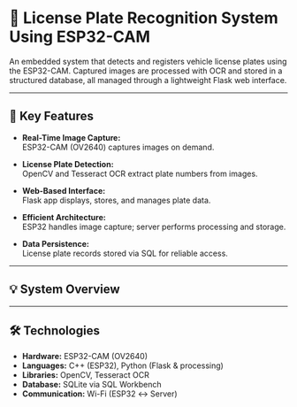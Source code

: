 # 🚗 License Plate Recognition System Using ESP32-CAM

An embedded system that detects and registers vehicle license plates using the ESP32-CAM. Captured images are processed with OCR and stored in a structured database, all managed through a lightweight Flask web interface.

---

## 🔧 Key Features

- **Real-Time Image Capture:**  
  ESP32-CAM (OV2640) captures images on demand.

- **License Plate Detection:**  
  OpenCV and Tesseract OCR extract plate numbers from images.

- **Web-Based Interface:**  
  Flask app displays, stores, and manages plate data.

- **Efficient Architecture:**  
  ESP32 handles image capture; server performs processing and storage.

- **Data Persistence:**  
  License plate records stored via SQL for reliable access.

---

## 💡 System Overview


---

## 🛠 Technologies

- **Hardware:** ESP32-CAM (OV2640)
- **Languages:** C++ (ESP32), Python (Flask & processing)
- **Libraries:** OpenCV, Tesseract OCR
- **Database:** SQLite via SQL Workbench
- **Communication:** Wi-Fi (ESP32 ↔ Server)
